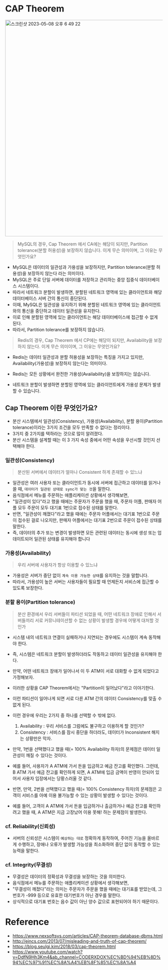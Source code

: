 # CAP Theorem
<img width="693" alt="스크린샷 2023-05-08 오후 6 49 22" src="https://user-images.githubusercontent.com/60481383/236793185-45c8bc4c-0f95-422f-bff1-cf122f36a566.png">

> MySQL의 경우, Cap Theorem 에서 CA에는 해당이 되지만, Partition tolerance(분할 허용성)을 보장하지 않습니다. 이게 무슨 의미이며, 그 이유는 무엇인가요?
- MySQL은 데이터의 일관성과 가용성을 보장하지만, Partition tolerance(분할 허용성)을 보장하지 않는다 라는 의미이다.
- MySQL은 주로 단일 서버에 데이터를 저장하고 관리하는 중앙 집중식 데이터베이스 시스템이다.
- 따라서 네트워크 분할이 발생하면, 분할된 네트워크 영역에 있는 클라이언트와 해당 데이터베이스 서버 간의 통신이 중단된다.
- 이때, MySQL은 일관성을 유지하기 위해 분할된 네트워크 영역에 있는 클라이언트와의 통신을 중단하고 데이터 일관성을 유지한다.
- 이로 인해 분할된 영역에 있는 클라이언트는 해당 데이터베이스에 접근할 수 없게 된다.
- 따라서, Partition tolerance를 보장하지 않습니다.

> Redis의 경우, Cap Theorem 에서 CP에는 해당이 되지만, Availability을 보장하지 않는다. 이게 무슨 의미이며, 그 이유는 무엇인가요?
- Redis는 데이터 일관성과 분할 허용성을 보장하는 특징을 가지고 있지만, Availability(가용성)을 보장하지 않는다는 의미이다.

- Redis는 모든 상황에서 완전한 가용성(Availability)을 보장하지는 않습니다. 
- 네트워크 분할이 발생하면 분할된 영역에 있는 클라이언트에게 가용성 문제가 발생할 수 있습니다.



## Cap Theorem 이란 무엇인가요?
- 분산 시스템에서 일관성(Consistency), 가용성(Availability), 분할 용이(Partition tolerance)이라는 3가지 조건을 모두 만족할 수 없다는 정리이다.
- 3가지 중 2가지를 택하라는 것으로 많이 알려졌다.
- 분산 시스템을 설계할 때는 이 3 가지 속성 중에서 어떤 속성을 우선시할 것인지 선택해야 한다.

### 일관성(Consistency)
> 분산된 서버에서 데이터가 얼마나 Consistent 하게 존재할 수 있느냐

- 일관성은 여러 사용자 또는 클라이언트가 동시에 서버에 접근하고 데이터를 읽거나 쓸 때, `데이터가 일관된 상태로 sync가 맞는 것`을 말한다.
- 음식점에서 메뉴를 주문하는 애플리케이션 상황에서 생각해보면,
- "일관성이 있다"라고 했을 때에는 주문자가 주문을 했을 때, 주문자 어플, 판매자 어플 모두 주문이 모두 대기표 1번으로 접수된 상태를 말한다.
- 반면, "일관성이 깨졌다"라고 했을 때에는 주문자 어플에서는 대기표 1번으로 주문이 접수된 걸로 나오지만, 판매자 어플에서는 대기표 2번으로 주문이 접수된 상태를 말한다.
- 즉, 데이터의 추가 또는 변경이 발생하면 모든 관련된 데이터는 동시에 생성 또는 업데이트되어 일관된 상태를 유지해야 합니다

### 가용성(Availability)
> 우리 서버에 사용자가 항상 이용할 수 있느냐

- 가용성은 서버가 중단 없이 `계속 이용 가능한 상태`를 유지하는 것을 말합니다.
- 따라서, 가용성이 높은 서버는 사용자들이 필요할 때 언제든지 서비스에 접근할 수 있도록 보장한다.

### 분할 용이(Partition tolerance)
> 분산 환경에서 우리 서버들이 파티션 되었을 때, 어떤 네트워크 장애로 인해서 서버들끼리 서로 커뮤니테이션할 수 없는 상황이 발생할 경우에 어떻게 대처할 것인가
 
- 시스템 내의 네트워크 연결이 실패하거나 지연되는 경우에도 시스템이 계속 동작해야 한다. 
- 즉, 시스템은 네트워크 분할이 발생하더라도 작동하고 데이터 일관성을 유지해야 한다.

- 만약, 어떤 네트워크 장애가 일어나서 이 두 ATM이 서로 대화할 수 없게 되었다고 가정해보자.
- 이러한 상황을 CAP Theorem에서는 "Partition이 일어났다"라고 이야기한다.
- 이런 파티션이 일어나게 되면 서로 다른 ATM 간의 데이터 Consistency를 맞출 수 없게 된다.
- 이런 경우에 우리는 2가지 중 하나를 선택할 수 밖에 없다.
  1) Availability : 우리 서비스를 그럼에도 불구하고 이용하게 할 것인가?
  2) Consistency : 서비스를 잠시 중단을 하더라도, 데이터가 Inconsistent 해지는 상황만은 막자.
- 만약, 1번을 선택했다고 했을 때(= 100% Availability 하자)의 문제점은 데이터 일관성이 깨질 수 있다는 것이다.
- 예를 들어, 사용자가 A ATM에 가서 돈을 입금하고 예금 잔고를 확인했다. 그런데, B ATM 가서 예금 잔고를 확인하게 되면, A ATM에 입금 금액이 반영이 안되어 있어서 사용자 입장에서는 당황스러울 것 같다.
- 반면, 만약, 2번을 선택했다고 했을 때(= 100% Consistency 하자)의 문제점은 고객이 서비스를 아예 이용 불가능할 수 있는 상황이 발생할 수 있다는 것이다.
- 예를 들어, 고객이 A ATM에 가서 돈을 입금하거나 출금하거나 예금 잔고를 확인하려고 했을 때, A ATM은 지금 고장났어 이용 못해! 하는 문제점이 발생한다.

### cf. Reliability(신뢰성)
- 서버의 신뢰성은 시스템이 `예상하는 대로` 정확하게 동작하여, 주어진 기능을 올바르게 수행하고, 장애나 오류가 발생할 가능성을 최소화하여 중단 없이 동작할 수 있는 능력을 말한다. 

### cf. Integrity(무결성)
- 무결성은 데이터의 정확성과 무결성을 보장하는 것을 의미한다.
- 음식점에서 메뉴를 주문하는 애플리케이션 상황에서 생각해보면,
- "무결성이 깨졌다"라는 의미는 주문자가 주문을 했을 때에는 대기표를 받았는데, 그 번호가 -999 등으로 유효한 대기번호가 아닌 경우를 말한다.
- 상식적으로 대기표 번호는 음수 값이 아닌 양수 값으로 표현되어야 하기 때문이다.

# Reference
- https://www.nexsoftsys.com/articles/CAP-theorem-database-dbms.html
- http://eincs.com/2013/07/misleading-and-truth-of-cap-theorem/
- https://blog.seulgi.kim/2018/03/cap-theorem.html
- https://www.youtube.com/watch?v=DdfN9Hh3Km4&ab_channel=CODERXDOX%EC%BD%94%EB%8D%94%EC%97%91%EC%8A%A4%EB%8F%85%EC%8A%A4
